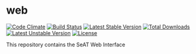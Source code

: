 # web

[![Code Climate](https://codeclimate.com/github/eveseat/web/badges/gpa.svg)](https://codeclimate.com/github/eveseat/web)
[![Build Status](https://travis-ci.org/eveseat/eveapi.svg?branch=master)](https://travis-ci.org/eveseat/eveapi)
[![Latest Stable Version](https://poser.pugx.org/eveseat/web/v/stable)](https://packagist.org/packages/eveseat/web)
[![Total Downloads](https://poser.pugx.org/eveseat/web/downloads)](https://packagist.org/packages/eveseat/web)
[![Latest Unstable Version](https://poser.pugx.org/eveseat/web/v/unstable)](https://packagist.org/packages/eveseat/web)
[![License](https://poser.pugx.org/eveseat/web/license)](https://packagist.org/packages/eveseat/web)

This repository contains the SeAT Web Interface
